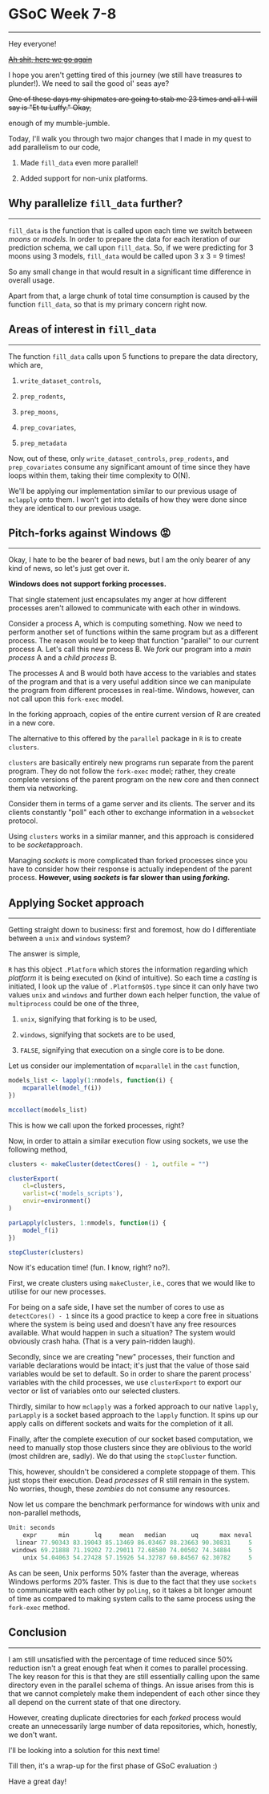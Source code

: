 # GSoC Week 7-8

---

Hey everyone!

[~~Ah shit, here we go again~~](https://knowyourmeme.com/memes/ah-shit-here-we-go-again)

I hope you aren't getting tired of this journey (we still have treasures to plunder!). We need to sail the good ol' seas aye?

~~One of these days my shipmates are going to stab me 23 times and all I will say is "Et tu Luffy." Okay,~~

enough of my mumble-jumble.

Today, I'll walk you through two major changes that I made in my quest to add parallelism to our code,

1. Made `fill_data` even more parallel!

2. Added support for non-unix platforms.

## Why parallelize `fill_data` further?

---

`fill_data` is the function that is called upon each time we switch between *moons* or *models*. In order to prepare the data for each iteration of our prediction schema, we call upon `fill_data`. So, if we were predicting for 3 moons using 3 models, `fill_data` would be called upon 3 x 3 = 9 times!

So any small change in that would result in a significant time difference in overall usage.

Apart from that, a large chunk of total time consumption is caused by the function `fill_data`, so that is my primary concern right now.

## Areas of interest in `fill_data`

---

The function `fill_data` calls upon 5 functions to prepare the data directory, which are,

1. `write_dataset_controls`,

2. `prep_rodents`,

3. `prep_moons`,

4. `prep_covariates`,

5. `prep_metadata`

Now, out of these, only `write_dataset_controls`, `prep_rodents`, and `prep_covariates` consume any significant amount of time since they have loops within them, taking their time complexity to O(N).

We'll be applying our implementation similar to our previous usage of `mclapply` onto them. I won't get into details of how they were done since they are identical to our previous usage.

## Pitch-forks against Windows 😡

---

Okay, I hate to be the bearer of bad news, but I am the only bearer of any kind of news, so let's just get over it.

**Windows does not support forking processes.**

That single statement just encapsulates my anger at how different processes aren't allowed to communicate with each other in windows.

Consider a process A, which is computing something. Now we need to perform another set of functions within the same program but as a different process. The reason would be to keep that function "parallel" to our current process A. Let's call this new process B. We *fork* our program into a *main process* A and a *child process* B.

The processes A and B would both have access to the variables and states of the program and that is a very useful addition since we can manipulate the program from different processes in real-time. Windows, however, can not call upon this `fork-exec` model.

In the forking approach, copies of the entire current version of R are created in a new core.

The alternative to this offered by the `parallel` package in `R` is to create `clusters`.

`clusters` are basically entirely new programs run separate from the parent program. They do not follow the `fork-exec` model; rather, they create complete versions of the parent program on the new core and then connect them via networking.

Consider them in terms of a game server and its clients. The server and its clients constantly "poll" each other to exchange information in a `websocket` protocol.

Using `clusters` works in a similar manner, and this approach is considered to be *socket*approach.

Managing *sockets* is more complicated than forked processes since you have to consider how their response is actually independent of the parent process. **However, using *sockets* is far slower than using *forking*.**

## Applying Socket approach

---

Getting straight down to business: first and foremost, how do I differentiate between a `unix` and `windows` system?

The answer is simple,

`R` has this object  `.Platform` which stores the information regarding which *platform* it is being executed on (kind of intuitive). So each time a *casting* is initiated, I look up the value of `.Platform$OS.type` since it can only have two values `unix` and `windows` and further down each helper function, the value of `multiprocess` could be one of the three,

1. `unix`, signifying that forking is to be used,

2. `windows`, signifying that sockets are to be used,

3. `FALSE`, signifying that execution on a single core is to be done.

Let us consider our implementation of `mcparallel` in  the `cast` function,

```r
models_list <- lapply(1:nmodels, function(i) {
    mcparallel(model_f(i))
})

mccollect(models_list)
```

This is how we call upon the forked processes, right?

Now, in order to attain a similar execution flow using sockets, we use the following method,

```r
clusters <- makeCluster(detectCores() - 1, outfile = "")

clusterExport(
    cl=clusters, 
    varlist=c('models_scripts'), 
    envir=environment()
)

parLapply(clusters, 1:nmodels, function(i) {
    model_f(i)
})

stopCluster(clusters)
```

Now it's education time! (fun. I know, right? no?).

First, we create clusters using `makeCluster`, i.e., cores that we would like to utilise for our new processes.

For being on a safe side, I have set the number of cores to use as `detectCores() - 1` since its a good practice to keep a core free in situations where the system is being used and doesn't have any free resources available. What would happen in such a situation? The system would obviously crash haha. (That is a very pain-ridden laugh).

Secondly, since we are creating "new" processes, their function and variable declarations would be intact; it's just that the value of those said variables would be set to default. So in order to share the parent process' variables with the child processes, we use `clusterExport` to export our vector or list of variables onto our selected clusters.

Thirdly, similar to how `mclapply` was a forked approach to our native `lapply`, `parLapply` is a socket based approach to the `lapply` function. It spins up our apply calls on different sockets and waits for the completion of it all.

Finally, after the complete execution of our socket based computation, we need to manually stop those clusters since they are oblivious to the world (most children are, sadly). We do that using the `stopCluster` function.

This, however, shouldn't be considered a complete stoppage of them. This just stops their execution. Dead *processes* of R still remain in the system. No worries, though, these *zombies* do not consume any resources.

Now let us compare the benchmark performance for windows with unix and non-parallel methods,

```r
Unit: seconds
    expr      min       lq     mean   median       uq      max neval
  linear 77.90343 83.19043 85.13469 86.03467 88.23663 90.30831     5
 windows 69.21888 71.19202 72.29011 72.68580 74.00502 74.34884     5
    unix 54.04063 54.27428 57.15926 54.32787 60.84567 62.30782     5
```

As can be seen, Unix performs 50% faster than the average, whereas Windows performs 20% faster. This is due to the fact that they use `sockets` to communicate with each other by `poling`, so it takes a bit longer amount of time as compared to making system calls to the same process using the `fork-exec` method.

## Conclusion

---

I am still unsatisfied with the percentage of time reduced since 50% reduction isn't a great enough feat when it comes to parallel processing. The key reason for this is that they are still essentially calling upon the same directory even in the parallel schema of things. An issue arises from this is that we cannot completely make them independent of each other since they all depend on the current state of that one directory.

However, creating duplicate directories for each *forked* process would create an unnecessarily large number of data repositories, which, honestly, we don't want.

I'll be looking into a solution for this next time!

Till then, it's a wrap-up for the first phase of GSoC evaluation :)

Have a great day!
